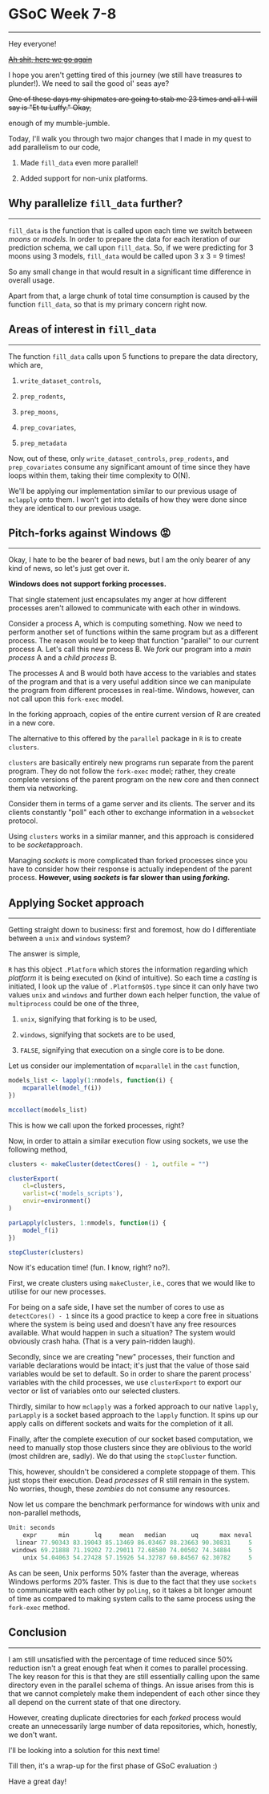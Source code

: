 # GSoC Week 7-8

---

Hey everyone!

[~~Ah shit, here we go again~~](https://knowyourmeme.com/memes/ah-shit-here-we-go-again)

I hope you aren't getting tired of this journey (we still have treasures to plunder!). We need to sail the good ol' seas aye?

~~One of these days my shipmates are going to stab me 23 times and all I will say is "Et tu Luffy." Okay,~~

enough of my mumble-jumble.

Today, I'll walk you through two major changes that I made in my quest to add parallelism to our code,

1. Made `fill_data` even more parallel!

2. Added support for non-unix platforms.

## Why parallelize `fill_data` further?

---

`fill_data` is the function that is called upon each time we switch between *moons* or *models*. In order to prepare the data for each iteration of our prediction schema, we call upon `fill_data`. So, if we were predicting for 3 moons using 3 models, `fill_data` would be called upon 3 x 3 = 9 times!

So any small change in that would result in a significant time difference in overall usage.

Apart from that, a large chunk of total time consumption is caused by the function `fill_data`, so that is my primary concern right now.

## Areas of interest in `fill_data`

---

The function `fill_data` calls upon 5 functions to prepare the data directory, which are,

1. `write_dataset_controls`,

2. `prep_rodents`,

3. `prep_moons`,

4. `prep_covariates`,

5. `prep_metadata`

Now, out of these, only `write_dataset_controls`, `prep_rodents`, and `prep_covariates` consume any significant amount of time since they have loops within them, taking their time complexity to O(N).

We'll be applying our implementation similar to our previous usage of `mclapply` onto them. I won't get into details of how they were done since they are identical to our previous usage.

## Pitch-forks against Windows 😡

---

Okay, I hate to be the bearer of bad news, but I am the only bearer of any kind of news, so let's just get over it.

**Windows does not support forking processes.**

That single statement just encapsulates my anger at how different processes aren't allowed to communicate with each other in windows.

Consider a process A, which is computing something. Now we need to perform another set of functions within the same program but as a different process. The reason would be to keep that function "parallel" to our current process A. Let's call this new process B. We *fork* our program into a *main process* A and a *child process* B.

The processes A and B would both have access to the variables and states of the program and that is a very useful addition since we can manipulate the program from different processes in real-time. Windows, however, can not call upon this `fork-exec` model.

In the forking approach, copies of the entire current version of R are created in a new core.

The alternative to this offered by the `parallel` package in `R` is to create `clusters`.

`clusters` are basically entirely new programs run separate from the parent program. They do not follow the `fork-exec` model; rather, they create complete versions of the parent program on the new core and then connect them via networking.

Consider them in terms of a game server and its clients. The server and its clients constantly "poll" each other to exchange information in a `websocket` protocol.

Using `clusters` works in a similar manner, and this approach is considered to be *socket*approach.

Managing *sockets* is more complicated than forked processes since you have to consider how their response is actually independent of the parent process. **However, using *sockets* is far slower than using *forking*.**

## Applying Socket approach

---

Getting straight down to business: first and foremost, how do I differentiate between a `unix` and `windows` system?

The answer is simple,

`R` has this object  `.Platform` which stores the information regarding which *platform* it is being executed on (kind of intuitive). So each time a *casting* is initiated, I look up the value of `.Platform$OS.type` since it can only have two values `unix` and `windows` and further down each helper function, the value of `multiprocess` could be one of the three,

1. `unix`, signifying that forking is to be used,

2. `windows`, signifying that sockets are to be used,

3. `FALSE`, signifying that execution on a single core is to be done.

Let us consider our implementation of `mcparallel` in  the `cast` function,

```r
models_list <- lapply(1:nmodels, function(i) {
    mcparallel(model_f(i))
})

mccollect(models_list)
```

This is how we call upon the forked processes, right?

Now, in order to attain a similar execution flow using sockets, we use the following method,

```r
clusters <- makeCluster(detectCores() - 1, outfile = "")

clusterExport(
    cl=clusters, 
    varlist=c('models_scripts'), 
    envir=environment()
)

parLapply(clusters, 1:nmodels, function(i) {
    model_f(i)
})

stopCluster(clusters)
```

Now it's education time! (fun. I know, right? no?).

First, we create clusters using `makeCluster`, i.e., cores that we would like to utilise for our new processes.

For being on a safe side, I have set the number of cores to use as `detectCores() - 1` since its a good practice to keep a core free in situations where the system is being used and doesn't have any free resources available. What would happen in such a situation? The system would obviously crash haha. (That is a very pain-ridden laugh).

Secondly, since we are creating "new" processes, their function and variable declarations would be intact; it's just that the value of those said variables would be set to default. So in order to share the parent process' variables with the child processes, we use `clusterExport` to export our vector or list of variables onto our selected clusters.

Thirdly, similar to how `mclapply` was a forked approach to our native `lapply`, `parLapply` is a socket based approach to the `lapply` function. It spins up our apply calls on different sockets and waits for the completion of it all.

Finally, after the complete execution of our socket based computation, we need to manually stop those clusters since they are oblivious to the world (most children are, sadly). We do that using the `stopCluster` function.

This, however, shouldn't be considered a complete stoppage of them. This just stops their execution. Dead *processes* of R still remain in the system. No worries, though, these *zombies* do not consume any resources.

Now let us compare the benchmark performance for windows with unix and non-parallel methods,

```r
Unit: seconds
    expr      min       lq     mean   median       uq      max neval
  linear 77.90343 83.19043 85.13469 86.03467 88.23663 90.30831     5
 windows 69.21888 71.19202 72.29011 72.68580 74.00502 74.34884     5
    unix 54.04063 54.27428 57.15926 54.32787 60.84567 62.30782     5
```

As can be seen, Unix performs 50% faster than the average, whereas Windows performs 20% faster. This is due to the fact that they use `sockets` to communicate with each other by `poling`, so it takes a bit longer amount of time as compared to making system calls to the same process using the `fork-exec` method.

## Conclusion

---

I am still unsatisfied with the percentage of time reduced since 50% reduction isn't a great enough feat when it comes to parallel processing. The key reason for this is that they are still essentially calling upon the same directory even in the parallel schema of things. An issue arises from this is that we cannot completely make them independent of each other since they all depend on the current state of that one directory.

However, creating duplicate directories for each *forked* process would create an unnecessarily large number of data repositories, which, honestly, we don't want.

I'll be looking into a solution for this next time!

Till then, it's a wrap-up for the first phase of GSoC evaluation :)

Have a great day!
